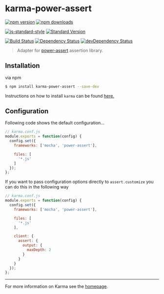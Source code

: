 # karma-power-assert

[![npm version](https://img.shields.io/npm/v/karma-power-assert.svg?style=flat-square)](https://www.npmjs.com/package/karma-power-assert) [![npm downloads](https://img.shields.io/npm/dm/karma-power-assert.svg?style=flat-square)](https://www.npmjs.com/package/karma-power-assert)

[![js-standard-style](https://img.shields.io/badge/code%20style-standard-brightgreen.svg?style=flat-square)](https://github.com/watilde/karma-power-assert) [![Standard Version](https://img.shields.io/badge/release-standard%20version-brightgreen.svg?style=flat-square)](https://github.com/watilde/karma-power-assert)

[![Build Status](https://img.shields.io/travis/watilde/karma-power-assert/master.svg?style=flat-square)](https://travis-ci.org/watilde/karma-power-assert) [![Dependency Status](https://img.shields.io/david/watilde/karma-power-assert.svg?style=flat-square)](https://david-dm.org/watilde/karma-power-assert) [![devDependency Status](https://img.shields.io/david/dev/watilde/karma-power-assert.svg?style=flat-square)](https://david-dm.org/watilde/karma-power-assert#info=devDependencies)

> Adapter for [power-assert](https://github.com/power-assert-js/power-assert) assertion library.

## Installation
via npm
```bash
$ npm install karma-power-assert --save-dev
```

Instructions on how to install `karma` can be found [here.](http://karma-runner.github.io/0.12/intro/installation.html)


## Configuration
Following code shows the default configuration...
```js
// karma.conf.js
module.exports = function(config) {
  config.set({
    frameworks: ['mocha', 'power-assert'],

    files: [
      '*.js'
    ]
  });
};
```

If you want to pass configuration options directly to `assert.customize` you can
do this in the following way

```js
// karma.conf.js
module.exports = function(config) {
  config.set({
    frameworks: ['mocha', 'power-assert'],

    files: [
      '*.js'
    ],

    client: {
      assert: {
        output: {
          maxDepth: 2
        }
      }
    }
  });
};
```

----

For more information on Karma see the [homepage].


[homepage]: http://karma-runner.github.com
